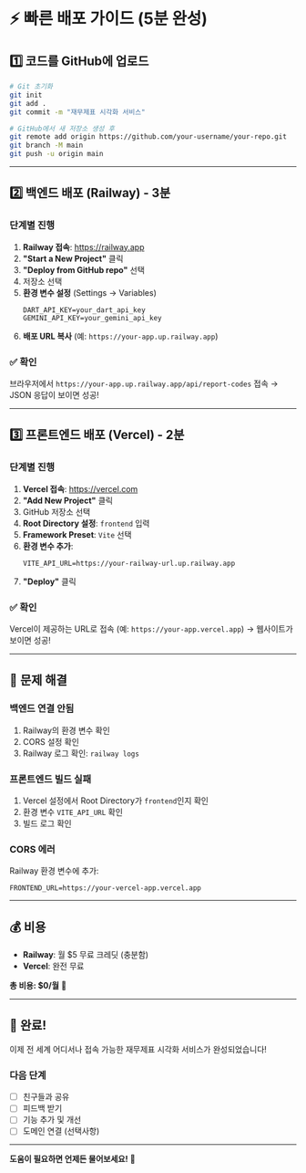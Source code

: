# ⚡ 빠른 배포 가이드 (5분 완성)

## 1️⃣ 코드를 GitHub에 업로드

```bash
# Git 초기화
git init
git add .
git commit -m "재무제표 시각화 서비스"

# GitHub에서 새 저장소 생성 후
git remote add origin https://github.com/your-username/your-repo.git
git branch -M main
git push -u origin main
```

---

## 2️⃣ 백엔드 배포 (Railway) - 3분

### 단계별 진행

1. **Railway 접속**: https://railway.app
2. **"Start a New Project"** 클릭
3. **"Deploy from GitHub repo"** 선택
4. 저장소 선택
5. **환경 변수 설정** (Settings → Variables)
   ```
   DART_API_KEY=your_dart_api_key
   GEMINI_API_KEY=your_gemini_api_key
   ```
6. **배포 URL 복사** (예: `https://your-app.up.railway.app`)

### ✅ 확인
브라우저에서 `https://your-app.up.railway.app/api/report-codes` 접속
→ JSON 응답이 보이면 성공!

---

## 3️⃣ 프론트엔드 배포 (Vercel) - 2분

### 단계별 진행

1. **Vercel 접속**: https://vercel.com
2. **"Add New Project"** 클릭
3. GitHub 저장소 선택
4. **Root Directory 설정**: `frontend` 입력
5. **Framework Preset**: `Vite` 선택
6. **환경 변수 추가**:
   ```
   VITE_API_URL=https://your-railway-url.up.railway.app
   ```
7. **"Deploy"** 클릭

### ✅ 확인
Vercel이 제공하는 URL로 접속 (예: `https://your-app.vercel.app`)
→ 웹사이트가 보이면 성공!

---

## 🔧 문제 해결

### 백엔드 연결 안됨
1. Railway의 환경 변수 확인
2. CORS 설정 확인
3. Railway 로그 확인: `railway logs`

### 프론트엔드 빌드 실패
1. Vercel 설정에서 Root Directory가 `frontend`인지 확인
2. 환경 변수 `VITE_API_URL` 확인
3. 빌드 로그 확인

### CORS 에러
Railway 환경 변수에 추가:
```
FRONTEND_URL=https://your-vercel-app.vercel.app
```

---

## 💰 비용

- **Railway**: 월 $5 무료 크레딧 (충분함)
- **Vercel**: 완전 무료

**총 비용: $0/월** 🎉

---

## 🎉 완료!

이제 전 세계 어디서나 접속 가능한 재무제표 시각화 서비스가 완성되었습니다!

### 다음 단계
- [ ] 친구들과 공유
- [ ] 피드백 받기
- [ ] 기능 추가 및 개선
- [ ] 도메인 연결 (선택사항)

---

**도움이 필요하면 언제든 물어보세요!** 💪
